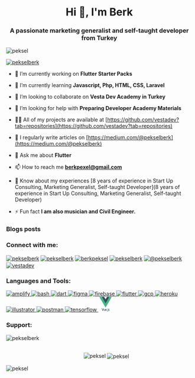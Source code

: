 <h1 align="center">Hi 👋, I'm Berk</h1>
<h3 align="center">A passionate marketing generalist and self-taught developer from Turkey</h3>

<p align="left"> <img src="https://komarev.com/ghpvc/?username=peksel&label=Profile%20views&color=0e75b6&style=flat" alt="peksel" /> </p>

<p align="left"> <a href="https://twitter.com/pekselberk" target="blank"><img src="https://img.shields.io/twitter/follow/pekselberk?logo=twitter&style=for-the-badge" alt="pekselberk" /></a> </p>

- 🔭 I’m currently working on **Flutter Starter Packs**

- 🌱 I’m currently learning **Javascript, Php, HTML, CSS, Laravel**

- 👯 I’m looking to collaborate on **Vesta Dev Academy in Turkey**

- 🤝 I’m looking for help with **Preparing Developer Academy Materials**

- 👨‍💻 All of my projects are available at [https://github.com/vestadev?tab=repositories](https://github.com/vestadev?tab=repositories)

- 📝 I regularly write articles on [https://medium.com/@pekselberk](https://medium.com/@pekselberk)

- 💬 Ask me about **Flutter**

- 📫 How to reach me **berkpexel@gmail.com**

- 📄 Know about my experiences [8 years of experience in Start Up Consulting, Marketing Generalist, Self-taught Developer](8 years of experience in Start Up Consulting, Marketing Generalist, Self-taught Developer)

- ⚡ Fun fact **I am also musician and Civil Engineer.**

### Blogs posts
<!-- BLOG-POST-LIST:START -->
<!-- BLOG-POST-LIST:END -->

<h3 align="left">Connect with me:</h3>
<p align="left">
<a href="https://dev.to/pekselberk" target="blank"><img align="center" src="https://raw.githubusercontent.com/rahuldkjain/github-profile-readme-generator/master/src/images/icons/Social/devto.svg" alt="pekselberk" height="30" width="40" /></a>
<a href="https://twitter.com/pekselberk" target="blank"><img align="center" src="https://raw.githubusercontent.com/rahuldkjain/github-profile-readme-generator/master/src/images/icons/Social/twitter.svg" alt="pekselberk" height="30" width="40" /></a>
<a href="https://linkedin.com/in/berkpeksel" target="blank"><img align="center" src="https://raw.githubusercontent.com/rahuldkjain/github-profile-readme-generator/master/src/images/icons/Social/linked-in-alt.svg" alt="berkpeksel" height="30" width="40" /></a>
<a href="https://stackoverflow.com/users/pekselberk" target="blank"><img align="center" src="https://raw.githubusercontent.com/rahuldkjain/github-profile-readme-generator/master/src/images/icons/Social/stack-overflow.svg" alt="pekselberk" height="30" width="40" /></a>
<a href="https://medium.com/@pekselberk" target="blank"><img align="center" src="https://raw.githubusercontent.com/rahuldkjain/github-profile-readme-generator/master/src/images/icons/Social/medium.svg" alt="@pekselberk" height="30" width="40" /></a>
<a href="https://www.youtube.com/c/vestadev" target="blank"><img align="center" src="https://raw.githubusercontent.com/rahuldkjain/github-profile-readme-generator/master/src/images/icons/Social/youtube.svg" alt="vestadev" height="30" width="40" /></a>
</p>

<h3 align="left">Languages and Tools:</h3>
<p align="left"> <a href="https://aws.amazon.com/amplify/" target="_blank" rel="noreferrer"> <img src="https://docs.amplify.aws/assets/logo-dark.svg" alt="amplify" width="40" height="40"/> </a> <a href="https://www.gnu.org/software/bash/" target="_blank" rel="noreferrer"> <img src="https://www.vectorlogo.zone/logos/gnu_bash/gnu_bash-icon.svg" alt="bash" width="40" height="40"/> </a> <a href="https://dart.dev" target="_blank" rel="noreferrer"> <img src="https://www.vectorlogo.zone/logos/dartlang/dartlang-icon.svg" alt="dart" width="40" height="40"/> </a> <a href="https://www.figma.com/" target="_blank" rel="noreferrer"> <img src="https://www.vectorlogo.zone/logos/figma/figma-icon.svg" alt="figma" width="40" height="40"/> </a> <a href="https://firebase.google.com/" target="_blank" rel="noreferrer"> <img src="https://www.vectorlogo.zone/logos/firebase/firebase-icon.svg" alt="firebase" width="40" height="40"/> </a> <a href="https://flutter.dev" target="_blank" rel="noreferrer"> <img src="https://www.vectorlogo.zone/logos/flutterio/flutterio-icon.svg" alt="flutter" width="40" height="40"/> </a> <a href="https://cloud.google.com" target="_blank" rel="noreferrer"> <img src="https://www.vectorlogo.zone/logos/google_cloud/google_cloud-icon.svg" alt="gcp" width="40" height="40"/> </a> <a href="https://heroku.com" target="_blank" rel="noreferrer"> <img src="https://www.vectorlogo.zone/logos/heroku/heroku-icon.svg" alt="heroku" width="40" height="40"/> </a> <a href="https://www.adobe.com/in/products/illustrator.html" target="_blank" rel="noreferrer"> <img src="https://www.vectorlogo.zone/logos/adobe_illustrator/adobe_illustrator-icon.svg" alt="illustrator" width="40" height="40"/> </a> <a href="https://postman.com" target="_blank" rel="noreferrer"> <img src="https://www.vectorlogo.zone/logos/getpostman/getpostman-icon.svg" alt="postman" width="40" height="40"/> </a> <a href="https://www.tensorflow.org" target="_blank" rel="noreferrer"> <img src="https://www.vectorlogo.zone/logos/tensorflow/tensorflow-icon.svg" alt="tensorflow" width="40" height="40"/> </a> <a href="https://vuejs.org/" target="_blank" rel="noreferrer"> <img src="https://raw.githubusercontent.com/devicons/devicon/master/icons/vuejs/vuejs-original-wordmark.svg" alt="vuejs" width="40" height="40"/> </a> </p>

<h3 align="left">Support:</h3>
<p><a href="https://www.buymeacoffee.com/pekselberk"> <img align="left" src="https://cdn.buymeacoffee.com/buttons/v2/default-yellow.png" height="50" width="210" alt="pekselberk" /></a></p><br><br>

<p><img align="left" src="https://github-readme-stats.vercel.app/api/top-langs?username=peksel&show_icons=true&locale=en&layout=compact" alt="peksel" /></p>

<p>&nbsp;<img align="center" src="https://github-readme-stats.vercel.app/api?username=peksel&show_icons=true&locale=en" alt="peksel" /></p>

<p><img align="center" src="https://github-readme-streak-stats.herokuapp.com/?user=peksel&" alt="peksel" /></p>
